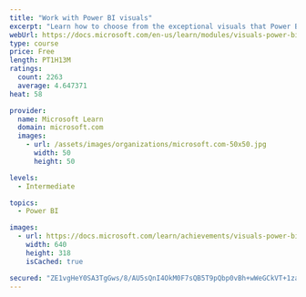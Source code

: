 ```yaml
---
title: "Work with Power BI visuals"
excerpt: "Learn how to choose from the exceptional visuals that Power BI makes available to you. Formatting visuals will direct the user’s attention to exactly where you want it, while helping to make the visual easier to read and interpret. You will also learn about how to use key performance indicators (KPIs)."
webUrl: https://docs.microsoft.com/en-us/learn/modules/visuals-power-bi/
type: course
price: Free
length: PT1H13M
ratings:
  count: 2263
  average: 4.647371
heat: 58

provider:
  name: Microsoft Learn
  domain: microsoft.com
  images:
    - url: /assets/images/organizations/microsoft.com-50x50.jpg
      width: 50
      height: 50

levels:
  - Intermediate

topics:
  - Power BI

images:
  - url: https://docs.microsoft.com/learn/achievements/visuals-power-bi-social.png
    width: 640
    height: 318
    isCached: true

secured: "ZE1vgHeY0SA3TgGws/8/AU5sQnI4OkM0F7sQB5T9pQbp0vBh+wWeGCkVT+1zaiSd2KsOiwqA5rMZk7jCceKpgXGBun4A5BV/zOWHEYXvjtEd57c9njrGqQveT3zGBUA51L4aRyiyissLoekkCrZv1mmX/nCk+zdO2RLZl7Ov/6ei1qjQCeHe+oPl4EVzYkSIIAgEtBIN9k4FLk1UDTbMJ/puVOzrRabq1Di3Vq70C1tFb+lW9oP6GVCya+gEHD3kbisBQC48NsOhCnWLLAgnnApbxhWPBaz6h9qXRKCMA54R5wk80nmjvJc6CtMT2QTJYMdlql2y6AxjqTFHxT7GYubBJb2wahbDbrOT+W9c6AwD5Na7XTHNix3eWQzADj0nwu57SwR6xVUiSP8fc7MB8zz8lo9+mMIKiZTh91lNP6o=;Bx+X8/ewM32jdReGFjhnDA=="
---
```


